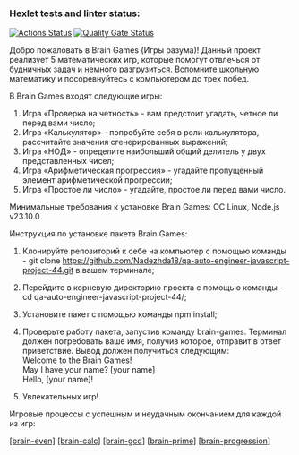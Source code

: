 ### Hexlet tests and linter status:
[![Actions Status](https://github.com/Nadezhda18/qa-auto-engineer-javascript-project-44/actions/workflows/hexlet-check.yml/badge.svg)](https://github.com/Nadezhda18/qa-auto-engineer-javascript-project-44/actions)
[![Quality Gate Status](https://sonarcloud.io/api/project_badges/measure?project=Nadezhda18_qa-auto-engineer-javascript-project-44&metric=alert_status)](https://sonarcloud.io/summary/new_code?id=Nadezhda18_qa-auto-engineer-javascript-project-44) 

Добро пожаловать в Brain Games (Игры разума)! 
Данный проект реализует 5 математических игр, которые помогут отвлечься от будничных задач и немного разгрузиться. Вспомните школьную математику и посоревнуйтесь с компьютером до трех побед. 

В Brain Games входят следующие игры:
1) Игра «Проверка на четность» - вам предстоит угадать, четное ли перед вами число;
2) Игра «Калькулятор» - попробуйте себя в роли калькулятора, рассчитайте значения сгенерированных выражений;
3) Игра «НОД» - определите наибольший общий делитель у двух представленных чисел;
4) Игра «Арифметическая прогрессия» - угадайте пропущенный элемент арифметической прогрессии;
5) Игра «Простое ли число» - угадайте, простое ли перед вами число.

Минимальные требования к установке Brain Games:
ОC Linux,
Node.js v23.10.0

Инструкция по установке пакета Brain Games:

1) Клонируйте репозиторий к себе на компьютер с помощью команды - git clone https://github.com/Nadezhda18/qa-auto-engineer-javascript-project-44.git в вашем терминале;
2) Перейдите в корневую директорию проекта с помощью команды - cd qa-auto-engineer-javascript-project-44/;
3) Установите пакет с помощью команды npm install;
4) Проверьте работу пакета, запустив команду brain-games. Терминал должен потребовать ваше имя, получив которое, отправит в ответ приветствие. Вывод должен получиться следующим:  
Welcome to the Brain Games!  
May I have your name? [your name]  
Hello, [your name]!  

5) Увлекательных игр!

Игровые процессы с успешным и неудачным окончанием для каждой из игр:

[[brain-even]](https://asciinema.org/a/LvSaWx7HWPZMEXOw77rTdljMV)
[[brain-calc]](https://asciinema.org/a/bbFpugTrPtFa4wLdRWYzkrvku)
[[brain-gcd]](https://asciinema.org/a/RMCrJFigfA5YPsa17BsdGELHf)
[[brain-prime]](https://asciinema.org/a/1xKKPs9Czz8O8OfqQtpMwyCoO)
[[brain-progression]](https://asciinema.org/a/RMCrJFigfA5YPsa17BsdGELHf)
